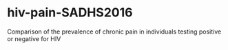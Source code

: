 # hiv-pain-SADHS2016
Comparison of the prevalence of chronic pain in individuals testing positive or negative for HIV

